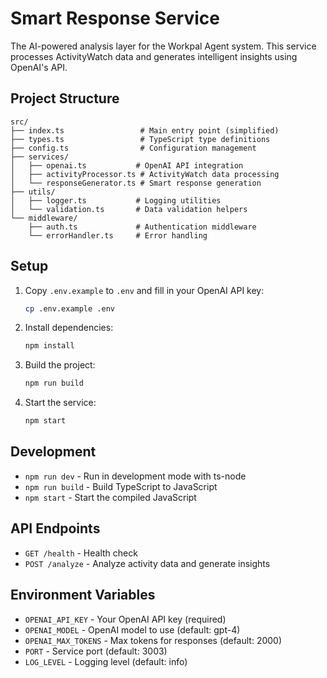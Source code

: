 # Smart Response Service

The AI-powered analysis layer for the Workpal Agent system. This service processes ActivityWatch data and generates intelligent insights using OpenAI's API.

## Project Structure

```
src/
├── index.ts                 # Main entry point (simplified)
├── types.ts                 # TypeScript type definitions
├── config.ts                # Configuration management
├── services/
│   ├── openai.ts           # OpenAI API integration
│   ├── activityProcessor.ts # ActivityWatch data processing
│   └── responseGenerator.ts # Smart response generation
├── utils/
│   ├── logger.ts           # Logging utilities
│   └── validation.ts       # Data validation helpers
└── middleware/
    ├── auth.ts             # Authentication middleware
    └── errorHandler.ts     # Error handling
```

## Setup

1. Copy `.env.example` to `.env` and fill in your OpenAI API key:
   ```bash
   cp .env.example .env
   ```

2. Install dependencies:
   ```bash
   npm install
   ```

3. Build the project:
   ```bash
   npm run build
   ```

4. Start the service:
   ```bash
   npm start
   ```

## Development

- `npm run dev` - Run in development mode with ts-node
- `npm run build` - Build TypeScript to JavaScript
- `npm start` - Start the compiled JavaScript

## API Endpoints

- `GET /health` - Health check
- `POST /analyze` - Analyze activity data and generate insights

## Environment Variables

- `OPENAI_API_KEY` - Your OpenAI API key (required)
- `OPENAI_MODEL` - OpenAI model to use (default: gpt-4)
- `OPENAI_MAX_TOKENS` - Max tokens for responses (default: 2000)
- `PORT` - Service port (default: 3003)
- `LOG_LEVEL` - Logging level (default: info) 